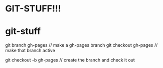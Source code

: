 # GIT-STUFF!!!
# git-stuff


git branch gh-pages // make a gh-pages branch
git checkout gh-pages // make that branch active


git checkout -b gh-pages // create the branch and check it out
